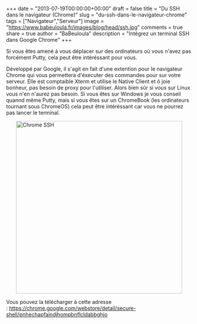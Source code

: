 +++
date = "2013-07-19T00:00:00+00:00"
draft = false
title = "Du SSH dans le navigateur (Chrome)"
slug = "du-ssh-dans-le-navigateur-chrome"
tags = ["Navigateur","Serveur"]
image = "https://www.babeuloula.fr/images/blog/head/ssh.jpg"
comments = true
share = true
author = "BaBeuloula"
description = "Intégrez un terminal SSH dans Google Chrome"
+++

<p>Si vous &ecirc;tes amen&eacute; &agrave; vous d&eacute;placer sur des ordinateurs o&ugrave; vous n&#39;avez pas forc&eacute;ment Putty, cela peut &ecirc;tre int&eacute;r&eacute;ssant pour vous.</p>
<!--more-->

<p>D&eacute;velopp&eacute; par Google, il s&#39;agit en fait d&#39;une extention pour le navigateur Chrome qui vous permettera d&#39;&eacute;xecuter des commandes pour sur votre serveur. Elle est comptaible Xterm et utilise le Native Client et &ocirc; joie bonheur, pas besoin de proxy pour l&#39;utiliser. Alors bien s&ucirc;r si vous sur Linux vous n&#39;en n&#39;aurez pas besoin. Si vous &ecirc;tes sur Windows je vous conseil quannd m&ecirc;me Putty, mais si vous &ecirc;tes sur un ChromeBook (les ordinateurs tournant sous ChromeOS) cela peut &ecirc;tre int&eacute;r&eacute;ssant car vous ne pourrez pas lancer le terminal.</p>

<p><a class="zoombox zgallery1" href="https://www.babeuloula.fr/images/chrome-ssh.png" title="Chrome SSH"><img alt="Chrome SSH" src="https://www.babeuloula.fr/images/chrome-ssh.png" style="display:block; height:469px; margin-left:auto; margin-right:auto; width:450px" /></a></p>

<p>Vous pouvez la t&eacute;l&eacute;charger &agrave; cette adresse :&nbsp;<a href="https://chrome.google.com/webstore/detail/secure-shell/pnhechapfaindjhompbnflcldabbghjo" target="_blank" title="https://chrome.google.com/webstore/detail/secure-shell/pnhechapfaindjhompbnflcldabbghjo">https://chrome.google.com/webstore/detail/secure-shell/pnhechapfaindjhompbnflcldabbghjo</a></p>
